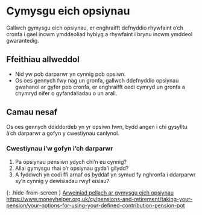 # Cymysgu eich opsiynau

Gallwch gymysgu eich opsiynau, er enghraifft defnyddio rhywfaint o’ch cronfa i gael incwm ymddeoliad hyblyg a rhywfaint i brynu incwm ymddeol gwarantedig.

## Ffeithiau allweddol

* Nid yw pob darparwr yn cynnig pob opsiwn.
* Os oes gennych fwy nag un gronfa, gallwch ddefnyddio opsiynau gwahanol ar gyfer pob cronfa, er enghraifft oedi cymryd un gronfa a chymryd nifer o gyfandaliadau o un arall.

## Camau nesaf

Os oes gennych ddiddordeb yn yr opsiwn hwn, bydd angen i chi gysylltu â’ch darparwr a gofyn y cwestiynau canlynol.

### Cwestiynau i’w gofyn i’ch darparwr

1. Pa opsiynau pensiwn ydych chi’n eu cynnig?
2. Allai gymysgu rhai o’r opsiynau gyda’i gilydd?
3. A fyddwch yn codi ffi arnaf os byddaf yn symud fy nghronfa i ddarparwr sy’n cynnig y dewisiadau rwyf eisiau?

{: .hide-from-screen }
[Arweiniad pellach ar gymysgu eich opsiynau](https://www.moneyhelper.org.uk/cy/pensions-and-retirement/taking-your-pension/your-options-for-using-your-defined-contribution-pension-pot)<br>
https://www.moneyhelper.org.uk/cy/pensions-and-retirement/taking-your-pension/your-options-for-using-your-defined-contribution-pension-pot
